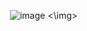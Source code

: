 <img> ![image](https://github.com/user-attachments/assets/95e10f59-5627-4fbe-8faa-0c44b2c1917d) <\img>
